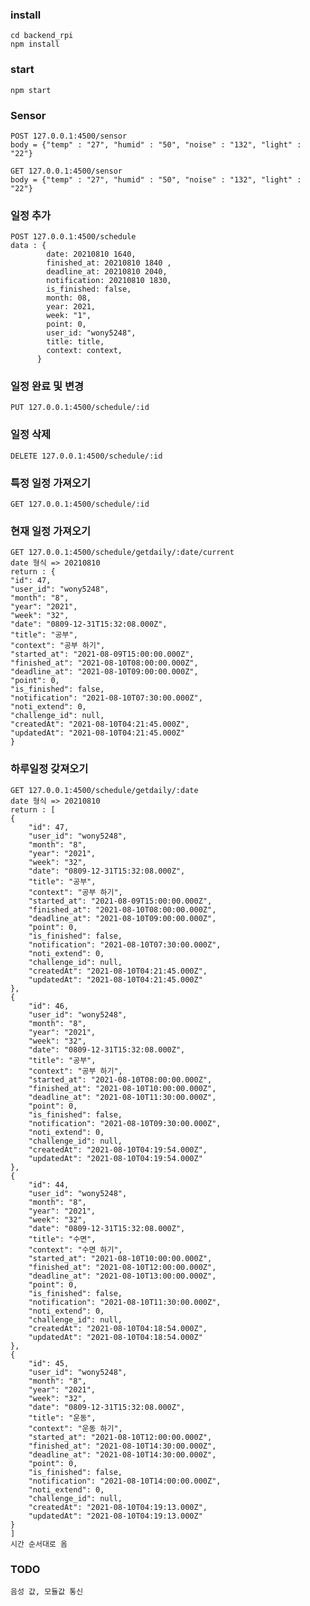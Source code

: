 ### install
    cd backend_rpi
    npm install

### start
    npm start

### Sensor
    POST 127.0.0.1:4500/sensor
    body = {"temp" : "27", "humid" : "50", "noise" : "132", "light" : "22"}

    GET 127.0.0.1:4500/sensor
    body = {"temp" : "27", "humid" : "50", "noise" : "132", "light" : "22"}

### 일정 추가
    POST 127.0.0.1:4500/schedule
    data : {
            date: 20210810 1640,
            finished_at: 20210810 1840 ,
            deadline_at: 20210810 2040,
            notification: 20210810 1830,
            is_finished: false,
            month: 08,
            year: 2021,
            week: "1",
            point: 0,
            user_id: "wony5248",
            title: title,
            context: context,
          }

### 일정 완료 및 변경
    PUT 127.0.0.1:4500/schedule/:id

### 일정 삭제
    DELETE 127.0.0.1:4500/schedule/:id

### 특정 일정 가져오기
    GET 127.0.0.1:4500/schedule/:id

### 현재 일정 가져오기
    GET 127.0.0.1:4500/schedule/getdaily/:date/current
    date 형식 => 20210810
    return : {
    "id": 47,
    "user_id": "wony5248",
    "month": "8",
    "year": "2021",
    "week": "32",
    "date": "0809-12-31T15:32:08.000Z",
    "title": "공부",
    "context": "공부 하기",
    "started_at": "2021-08-09T15:00:00.000Z",
    "finished_at": "2021-08-10T08:00:00.000Z",
    "deadline_at": "2021-08-10T09:00:00.000Z",
    "point": 0,
    "is_finished": false,
    "notification": "2021-08-10T07:30:00.000Z",
    "noti_extend": 0,
    "challenge_id": null,
    "createdAt": "2021-08-10T04:21:45.000Z",
    "updatedAt": "2021-08-10T04:21:45.000Z"
    }
### 하루일정 갖져오기
    GET 127.0.0.1:4500/schedule/getdaily/:date
    date 형식 => 20210810
    return : [
    {
        "id": 47,
        "user_id": "wony5248",
        "month": "8",
        "year": "2021",
        "week": "32",
        "date": "0809-12-31T15:32:08.000Z",
        "title": "공부",
        "context": "공부 하기",
        "started_at": "2021-08-09T15:00:00.000Z",
        "finished_at": "2021-08-10T08:00:00.000Z",
        "deadline_at": "2021-08-10T09:00:00.000Z",
        "point": 0,
        "is_finished": false,
        "notification": "2021-08-10T07:30:00.000Z",
        "noti_extend": 0,
        "challenge_id": null,
        "createdAt": "2021-08-10T04:21:45.000Z",
        "updatedAt": "2021-08-10T04:21:45.000Z"
    },
    {
        "id": 46,
        "user_id": "wony5248",
        "month": "8",
        "year": "2021",
        "week": "32",
        "date": "0809-12-31T15:32:08.000Z",
        "title": "공부",
        "context": "공부 하기",
        "started_at": "2021-08-10T08:00:00.000Z",
        "finished_at": "2021-08-10T10:00:00.000Z",
        "deadline_at": "2021-08-10T11:30:00.000Z",
        "point": 0,
        "is_finished": false,
        "notification": "2021-08-10T09:30:00.000Z",
        "noti_extend": 0,
        "challenge_id": null,
        "createdAt": "2021-08-10T04:19:54.000Z",
        "updatedAt": "2021-08-10T04:19:54.000Z"
    },
    {
        "id": 44,
        "user_id": "wony5248",
        "month": "8",
        "year": "2021",
        "week": "32",
        "date": "0809-12-31T15:32:08.000Z",
        "title": "수면",
        "context": "수면 하기",
        "started_at": "2021-08-10T10:00:00.000Z",
        "finished_at": "2021-08-10T12:00:00.000Z",
        "deadline_at": "2021-08-10T13:00:00.000Z",
        "point": 0,
        "is_finished": false,
        "notification": "2021-08-10T11:30:00.000Z",
        "noti_extend": 0,
        "challenge_id": null,
        "createdAt": "2021-08-10T04:18:54.000Z",
        "updatedAt": "2021-08-10T04:18:54.000Z"
    },
    {
        "id": 45,
        "user_id": "wony5248",
        "month": "8",
        "year": "2021",
        "week": "32",
        "date": "0809-12-31T15:32:08.000Z",
        "title": "운동",
        "context": "운동 하기",
        "started_at": "2021-08-10T12:00:00.000Z",
        "finished_at": "2021-08-10T14:30:00.000Z",
        "deadline_at": "2021-08-10T14:30:00.000Z",
        "point": 0,
        "is_finished": false,
        "notification": "2021-08-10T14:00:00.000Z",
        "noti_extend": 0,
        "challenge_id": null,
        "createdAt": "2021-08-10T04:19:13.000Z",
        "updatedAt": "2021-08-10T04:19:13.000Z"
    }
    ]
    시간 순서대로 옴

### TODO
    음성 값, 모듈값 통신

